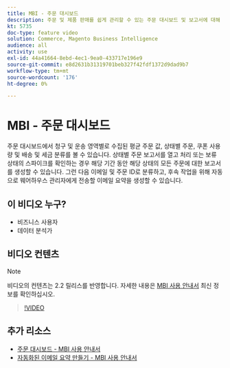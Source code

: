 ```yaml
---
title: MBI - 주문 대시보드
description: 주문 및 제품 판매를 쉽게 관리할 수 있는 주문 대시보드 및 보고서에 대해 알아봅니다.
kt: 5735
doc-type: feature video
solution: Commerce, Magento Business Intelligence
audience: all
activity: use
exl-id: 44a41664-8ebd-4ec1-9ea0-433717e196e9
source-git-commit: e8d2631b31319701beb327f42fdf1372d9dad9b7
workflow-type: tm+mt
source-wordcount: '176'
ht-degree: 0%

---
```


# MBI - 주문 대시보드

주문 대시보드에서 청구 및 운송 영역별로 수집된 평균 주문 값, 상태별 주문, 쿠폰 사용량 및 배송 및 세금 분류를 볼 수 있습니다. 상태별 주문 보고서를 열고 처리 또는 보류 상태의 스파이크를 확인하는 경우 해당 기간 동안 해당 상태의 모든 주문에 대한 보고서를 생성할 수 있습니다. 그런 다음 이메일 및 주문 ID로 분류하고, 후속 작업을 위해 자동으로 웨어하우스 관리자에게 전송할 이메일 요약을 생성할 수 있습니다.


## 이 비디오 누구?

- 비즈니스 사용자
- 데이터 분석가

## 비디오 컨텐츠

>[!NOTE]
>
>비디오의 컨텐츠는 2.2 릴리스를 반영합니다. 자세한 내용은 [MBI 사용 안내서](https://experienceleague.adobe.com/docs/commerce-business-intelligence/mbi/guide-overview.html) 최신 정보를 확인하십시오.

>[!VIDEO](https://video.tv.adobe.com/v/35989?quality=12&learn=on)

## 추가 리소스

- [주문 대시보드 - MBI 사용 안내서](https://experienceleague.adobe.com/docs/commerce-business-intelligence/mbi/build/dashboards/dashboards-pro.html#orders)
- [자동화된 이메일 요약 만들기 - MBI 사용 안내서](https://experienceleague.adobe.com/docs/commerce-business-intelligence/mbi/build/share/email-summaries.html)
